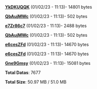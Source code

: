 [**YkDKUQQK**](/data/YkDKUQQK.txt) (01/02/23 - 11:13)- 14801 bytes

[**QbAujMWc**](/data/QbAujMWc.txt) (01/02/23 - 11:13)- 502 bytes

[**e7Zr86c7**](/data/e7Zr86c7.txt) (01/02/23 - 11:13)- 2488 bytes

[**QbAujMWc**](/data/QbAujMWc.txt) (01/02/23 - 11:13)- 502 bytes

[**e6cesZFd**](/data/e6cesZFd.txt) (01/02/23 - 11:13)- 14670 bytes

[**e6cesZFd**](/data/e6cesZFd.txt) (01/02/23 - 11:13)- 14670 bytes

[**Gne9Gmsy**](/data/Gne9Gmsy.txt) (01/02/23 - 11:13)- 15081 bytes

**Total Datas**: 7677

**Total Size**: 50.97 MB / 51.0 MB